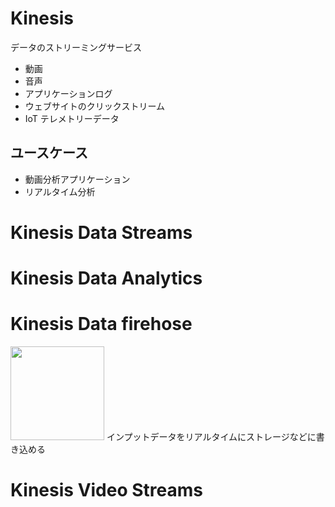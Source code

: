 # Kinesis
データのストリーミングサービス  
- 動画
- 音声
- アプリケーションログ
- ウェブサイトのクリックストリーム
- IoT テレメトリーデータ

## ユースケース
- 動画分析アプリケーション
- リアルタイム分析
# Kinesis Data Streams

# Kinesis Data Analytics
# Kinesis Data firehose
<img src="https://cdn-ssl-devio-img.classmethod.jp/wp-content/uploads/2019/04/amazon-kinesis-firehose-960x504.png" width=150 />
インプットデータをリアルタイムにストレージなどに書き込める

# Kinesis Video Streams
